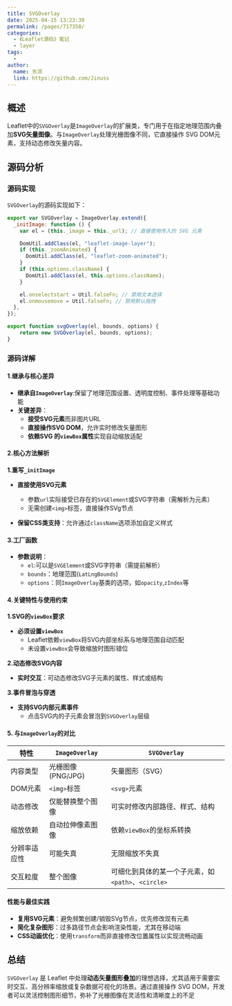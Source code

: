 ```yaml
---
title: SVGOverlay
date: 2025-04-15 13:23:39
permalink: /pages/717358/
categories:
  - 《Leaflet源码》笔记
  - layer
tags:
  -
author:
  name: 东流
  link: https://github.com/Jinuss
---
```


## 概述

Leaflet中的`SVGOverlay`是`ImageOverlay`的扩展类，专门用于在指定地理范围内叠加**SVG矢量图像**。与`ImageOverlay`处理光栅图像不同，它直接操作 SVG DOM元素，支持动态修改矢量内容。

## 源码分析

### 源码实现

`SVGOverlay`的源码实现如下：

```js
export var SVGOverlay = ImageOverlay.extend({
  _initImage: function () {
    var el = (this._image = this._url); // 直接使用传入的 SVG 元素

    DomUtil.addClass(el, "leaflet-image-layer");
    if (this._zoomAnimated) {
      DomUtil.addClass(el, "leaflet-zoom-animated");
    }
    if (this.options.className) {
      DomUtil.addClass(el, this.options.className);
    }

    el.onselectstart = Util.falseFn; // 禁用文本选择
    el.onmousemove = Util.falseFn; // 禁用默认拖拽
  },
});

export function svgOverlay(el, bounds, options) {
	return new SVGOverlay(el, bounds, options);
}
```

### 源码详解

#### 1.继承与核心差异

- **继承自`ImageOverlay`**:保留了地理范围设置、透明度控制、事件处理等基础功能
- **关键差异**：
  - **接受SVG元素**而非图片URL
  - **直接操作SVG DOM**，允许实时修改矢量图形
  - **依赖SVG 的`viewBox`属性**实现自动缩放适配

#### 2.核心方法解析

**1.重写`_initImage`**
  
- **直接使用SVG元素**
   - 参数`url`实际接受已存在的`SVGElement`或SVG字符串（需解析为元素）
   - 无需创建`<img>`标签，直接操作SVg节点

- **保留CSS类支持**：允许通过`className`选项添加自定义样式

#### 3.工厂函数

- **参数说明**：
  - `el`:可以是`SVGElement`或SVG字符串（需提前解析）
  - `bounds`：地理范围(`LatLngBounds`)
  - `options`：同`ImageOverlay`基类的选项，如`opacity`,`zIndex`等

#### 4.关键特性与使用约束

**1.SVG的`viewBox`要求**

- **必须设置`viewBox`**
  - Leaflet依赖`viewBox`将SVG内部坐标系与地理范围自动匹配
  - 未设置`viewBox`会导致缩放时图形错位

**2.动态修改SVG内容**
  - **实时交互**：可动态修改SVG子元素的属性、样式或结构

**3.事件冒泡与穿透**
  - **支持SVG内部元素事件**
    - 点击SVG内的子元素会冒泡到`SVGOverlay`层级

#### 5. 与`ImageOverlay`的对比

| 特性         | `ImageOverlay`    | `SVGOverlay`                                       |
| ------------ | ----------------- | -------------------------------------------------- |
| 内容类型     | 光栅图像(PNG/JPG) | 矢量图形（SVG）                                    |
| DOM元素      | `<img>`标签       | `<svg>`元素                                        | 、 |
| 动态修改     | 仅能替换整个图像  | 可实时修改内部路径、样式、结构                     |
| 缩放依赖     | 自动拉伸像素图像  | 依赖`viewBox`的坐标系转换                          |
| 分辨率适应性 | 可能失真          | 无限缩放不失真                                     |
| 交互粒度     | 整个图像          | 可细化到具体的某一个子元素，如`<path>`、`<circle>` |


#### 性能与最佳实践

- **复用SVG元素**：避免频繁创建/销毁SVg节点，优先修改现有元素
- **简化复杂图形**：过多路径节点会影响渲染性能，尤其在移动端
- **CSS动画优化**：使用`transform`而非直接修改位置属性以实现流畅动画

## 总结

`SVGOverlay` 是 Leaflet 中处理 **​动态矢量图形叠加**​​ 的理想选择，尤其适用于需要实时交互、高分辨率缩放或复杂数据可视化的场景。通过直接操作 SVG DOM，开发者可以灵活控制图形细节，弥补了光栅图像在灵活性和清晰度上的不足